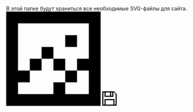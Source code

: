 В этой папке будут храниться все необходимые SVG-файлы для сайта.
<svg xmlns="http://www.w3.org/2000/svg" width="256" height="256" fill="none"><path fill="#000" d="M128 128h32v32h-32v-32ZM96 128V96h32v32H96ZM96 128v32H64v-32h32ZM192 64h-32v32h32V64Z"/><path fill="#000" fill-rule="evenodd" d="M0 0v256h256V0H0Zm224 224h-64v-32h32v-32h32v64Zm-64-64h32v-32h32V32H32v128h32v32H32v32h96v-32h32v-32Z" clip-rule="evenodd"/></svg>
<svg xmlns="http://www.w3.org/2000/svg" width="40" height="40" fill="none"><path fill="#000" d="M.5.5h3v3h-3zM.5 3.5h3v3h-3zM.5 6.5h3v3h-3zM.5 9.5h3v3h-3zM.5 12.5h3v3h-3zM.5 15.5h3v3h-3zM.5 18.5h3v3h-3zM.5 21.5h3v3h-3zM.5 24.5h3v3h-3zM.5 27.5h3v3h-3zM.5 30.5h3v3h-3zM.5 33.5h3v3h-3zM.5 36.5h3v3h-3zM33.5.5v3h-3v-3zM30.5.5v3h-3v-3zM27.5.5v3h-3v-3zM24.5.5v3h-3v-3zM21.5.5v3h-3v-3zM18.5.5v3h-3v-3zM15.5.5v3h-3v-3zM12.5.5v3h-3v-3zM9.5.5v3h-3v-3zM6.5.5v3h-3v-3zM36.5 3.5v3h-3v-3zM9.5 6.5v3h-3v-3zM9.5 3.5v3h-3v-3zM9.5 9.5v3h-3v-3zM30.5 6.5v3h-3v-3zM30.5 3.5v3h-3v-3zM30.5 9.5v3h-3v-3zM24.5 6.5v3h-3v-3zM24.5 3.5v3h-3v-3zM24.5 9.5v3h-3v-3zM30.5 12.5v3h-3v-3zM27.5 12.5v3h-3v-3zM24.5 12.5v3h-3v-3zM21.5 12.5v3h-3v-3zM18.5 12.5v3h-3v-3zM15.5 12.5v3h-3v-3zM12.5 12.5v3h-3v-3zM9.5 12.5v3h-3v-3zM33.5 21.5v3h-3v-3zM30.5 21.5v3h-3v-3zM27.5 21.5v3h-3v-3zM24.5 21.5v3h-3v-3zM21.5 21.5v3h-3v-3zM18.5 21.5v3h-3v-3zM15.5 21.5v3h-3v-3zM12.5 21.5v3h-3v-3zM9.5 21.5v3h-3v-3zM33.5 24.5v3h-3v-3zM9.5 24.5v3h-3v-3zM33.5 27.5v3h-3v-3zM9.5 27.5v3h-3v-3zM33.5 30.5v3h-3v-3zM9.5 30.5v3h-3v-3zM9.5 33.5v3h-3v-3zM33.5 33.5v3h-3v-3zM36.5 36.5v3h-3v-3zM33.5 36.5v3h-3v-3zM30.5 36.5v3h-3v-3zM27.5 36.5v3h-3v-3zM24.5 36.5v3h-3v-3zM21.5 36.5v3h-3v-3zM18.5 36.5v3h-3v-3zM15.5 36.5v3h-3v-3zM12.5 36.5v3h-3v-3zM9.5 36.5v3h-3v-3zM6.5 36.5v3h-3v-3zM39.5 39.5h-3v-3h3zM39.5 36.5h-3v-3h3zM39.5 33.5h-3v-3h3zM39.5 30.5h-3v-3h3zM39.5 27.5h-3v-3h3zM39.5 24.5h-3v-3h3zM39.5 21.5h-3v-3h3zM39.5 18.5h-3v-3h3zM39.5 15.5h-3v-3h3zM39.5 12.5h-3v-3h3zM39.5 9.5h-3v-3h3z"/></svg>

<svg xmlns="http://www.w3.org/2000/svg" width="21" height="21" fill="none"><symbol id="floppy-21"><path fill="#000" d="M0 0h1.615v1.615H0zM0 1.615h1.615V3.23H0zM0 3.231h1.615v1.615H0zM0 4.846h1.615v1.615H0zM0 6.461h1.615v1.615H0zM0 8.077h1.615v1.615H0zM0 9.692h1.615v1.615H0zM0 11.308h1.615v1.615H0zM0 12.923h1.615v1.615H0zM0 14.539h1.615v1.615H0zM0 16.154h1.615v1.615H0zM0 17.769h1.615v1.615H0zM0 19.385h1.615V21H0zM17.77 0v1.615h-1.616V0zM16.154 0v1.615h-1.615V0zM14.539 0v1.615h-1.615V0zM12.923 0v1.615h-1.615V0zM11.308 0v1.615H9.693V0zM9.692 0v1.615H8.077V0zM8.077 0v1.615H6.462V0zM6.462 0v1.615H4.847V0zM4.846 0v1.615H3.231V0zM3.23 0v1.615H1.617V0zM19.385 1.616V3.23H17.77V1.616zM4.846 3.23v1.616H3.231V3.23zM4.846 1.615V3.23H3.231V1.615zM4.846 4.846v1.615H3.231V4.846zM16.154 3.231v1.615h-1.615V3.231zM16.154 1.615V3.23H14.54V1.615zM16.154 4.846v1.615H14.54V4.846zM12.923 3.23v1.616h-1.615V3.23zM12.923 1.615V3.23h-1.615V1.615zM12.923 4.846v1.615h-1.615V4.846zM16.154 6.462v1.615H14.54V6.462zM14.539 6.462v1.615h-1.615V6.462zM12.924 6.461v1.615h-1.615V6.461zM11.308 6.462v1.615H9.693V6.462zM9.693 6.461v1.615H8.078V6.461zM8.077 6.462v1.615H6.462V6.462zM6.462 6.462v1.615H4.847V6.462zM4.847 6.461v1.615H3.232V6.461zM17.769 11.307v1.615h-1.615v-1.615zM16.154 11.308v1.615h-1.616v-1.615zM14.538 11.308v1.615h-1.615v-1.615zM12.923 11.307v1.615h-1.615v-1.615zM11.307 11.308v1.615H9.692v-1.615zM9.692 11.307v1.615H8.077v-1.615zM8.076 11.308v1.615H6.461v-1.615zM6.461 11.308v1.615H4.846v-1.615zM4.846 11.307v1.615H3.23v-1.615zM17.77 12.923v1.615h-1.616v-1.615zM4.846 12.923v1.615H3.231v-1.615z"/><path fill="#000" d="M17.769 14.538v1.615h-1.615v-1.615zM4.846 14.538v1.615H3.23v-1.615zM17.769 16.154v1.615h-1.615v-1.615zM4.846 16.154v1.615H3.23v-1.615zM4.846 17.769v1.615H3.231v-1.615zM17.77 17.769v1.615h-1.616v-1.615zM19.384 19.385V21H17.77v-1.615zM17.769 19.385V21h-1.615v-1.615zM16.154 19.385V21h-1.615v-1.615zM14.538 19.385V21h-1.615v-1.615zM12.923 19.385V21h-1.615v-1.615zM11.307 19.385V21H9.692v-1.615zM9.692 19.384V21H8.077v-1.615zM8.077 19.385V21H6.462v-1.615zM6.461 19.385V21H4.846v-1.615zM4.846 19.385V21H3.23v-1.615zM3.23 19.385V21H1.617v-1.615zM21 21h-1.615v-1.615H21zM21 19.385h-1.615V17.77H21zM21 17.769h-1.615v-1.615H21zM21 16.154h-1.615v-1.615H21zM21 14.538h-1.615v-1.615H21zM21 12.923h-1.615v-1.615H21zM21 11.307h-1.615V9.692H21z"/><path fill="#000" d="M21 9.693h-1.615V8.078H21zM21 8.077h-1.615V6.462H21zM21 6.462h-1.615V4.847H21zM21 4.846h-1.615V3.231H21z"/></svg>

<svg width="40" height="40" viewBox="0 0 40 40" fill="none" xmlns="http://www.w3.org/2000/svg"> <symbol id="floppy-40">
<rect x="0.5" y="0.5" width="3" height="3" fill="black"/>
<rect x="0.5" y="3.5" width="3" height="3" fill="black"/>
<rect x="0.5" y="6.5" width="3" height="3" fill="black"/>
<rect x="0.5" y="9.5" width="3" height="3" fill="black"/>
<rect x="0.5" y="12.5" width="3" height="3" fill="black"/>
<rect x="0.5" y="15.5" width="3" height="3" fill="black"/>
<rect x="0.5" y="18.5" width="3" height="3" fill="black"/>
<rect x="0.5" y="21.5" width="3" height="3" fill="black"/>
<rect x="0.5" y="24.5" width="3" height="3" fill="black"/>
<rect x="0.5" y="27.5" width="3" height="3" fill="black"/>
<rect x="0.5" y="30.5" width="3" height="3" fill="black"/>
<rect x="0.5" y="33.5" width="3" height="3" fill="black"/>
<rect x="0.5" y="36.5" width="3" height="3" fill="black"/>
<rect x="33.5" y="0.5" width="3" height="3" transform="rotate(90 33.5 0.5)" fill="black"/>
<rect x="30.5" y="0.5" width="3" height="3" transform="rotate(90 30.5 0.5)" fill="black"/>
<rect x="27.5" y="0.5" width="3" height="3" transform="rotate(90 27.5 0.5)" fill="black"/>
<rect x="24.5" y="0.5" width="3" height="3" transform="rotate(90 24.5 0.5)" fill="black"/>
<rect x="21.5" y="0.5" width="3" height="3" transform="rotate(90 21.5 0.5)" fill="black"/>
<rect x="18.5" y="0.5" width="3" height="3" transform="rotate(90 18.5 0.5)" fill="black"/>
<rect x="15.5" y="0.5" width="3" height="3" transform="rotate(90 15.5 0.5)" fill="black"/>
<rect x="12.5" y="0.5" width="3" height="3" transform="rotate(90 12.5 0.5)" fill="black"/>
<rect x="9.5" y="0.5" width="3" height="3" transform="rotate(90 9.5 0.5)" fill="black"/>
<rect x="6.5" y="0.5" width="3" height="3" transform="rotate(90 6.5 0.5)" fill="black"/>
<rect x="36.5" y="3.5" width="3" height="3" transform="rotate(90 36.5 3.5)" fill="black"/>
<rect x="9.5" y="6.5" width="3" height="3" transform="rotate(90 9.5 6.5)" fill="black"/>
<rect x="9.5" y="3.5" width="3" height="3" transform="rotate(90 9.5 3.5)" fill="black"/>
<rect x="9.5" y="9.5" width="3" height="3" transform="rotate(90 9.5 9.5)" fill="black"/>
<rect x="30.5" y="6.5" width="3" height="3" transform="rotate(90 30.5 6.5)" fill="black"/>
<rect x="30.5" y="3.5" width="3" height="3" transform="rotate(90 30.5 3.5)" fill="black"/>
<rect x="30.5" y="9.5" width="3" height="3" transform="rotate(90 30.5 9.5)" fill="black"/>
<rect x="24.5" y="6.5" width="3" height="3" transform="rotate(90 24.5 6.5)" fill="black"/>
<rect x="24.5" y="3.5" width="3" height="3" transform="rotate(90 24.5 3.5)" fill="black"/>
<rect x="24.5" y="9.5" width="3" height="3" transform="rotate(90 24.5 9.5)" fill="black"/>
<rect x="30.5" y="12.5" width="3" height="3" transform="rotate(90 30.5 12.5)" fill="black"/>
<rect x="27.5" y="12.5" width="3" height="3" transform="rotate(90 27.5 12.5)" fill="black"/>
<rect x="24.5" y="12.5" width="3" height="3" transform="rotate(90 24.5 12.5)" fill="black"/>
<rect x="21.5" y="12.5" width="3" height="3" transform="rotate(90 21.5 12.5)" fill="black"/>
<rect x="18.5" y="12.5" width="3" height="3" transform="rotate(90 18.5 12.5)" fill="black"/>
<rect x="15.5" y="12.5" width="3" height="3" transform="rotate(90 15.5 12.5)" fill="black"/>
<rect x="12.5" y="12.5" width="3" height="3" transform="rotate(90 12.5 12.5)" fill="black"/>
<rect x="9.5" y="12.5" width="3" height="3" transform="rotate(90 9.5 12.5)" fill="black"/>
<rect x="33.5" y="21.5" width="3" height="3" transform="rotate(90 33.5 21.5)" fill="black"/>
<rect x="30.5" y="21.5" width="3" height="3" transform="rotate(90 30.5 21.5)" fill="black"/>
<rect x="27.5" y="21.5" width="3" height="3" transform="rotate(90 27.5 21.5)" fill="black"/>
<rect x="24.5" y="21.5" width="3" height="3" transform="rotate(90 24.5 21.5)" fill="black"/>
<rect x="21.5" y="21.5" width="3" height="3" transform="rotate(90 21.5 21.5)" fill="black"/>
<rect x="18.5" y="21.5" width="3" height="3" transform="rotate(90 18.5 21.5)" fill="black"/>
<rect x="15.5" y="21.5" width="3" height="3" transform="rotate(90 15.5 21.5)" fill="black"/>
<rect x="12.5" y="21.5" width="3" height="3" transform="rotate(90 12.5 21.5)" fill="black"/>
<rect x="9.5" y="21.5" width="3" height="3" transform="rotate(90 9.5 21.5)" fill="black"/>
<rect x="33.5" y="24.5" width="3" height="3" transform="rotate(90 33.5 24.5)" fill="black"/>
<rect x="9.5" y="24.5" width="3" height="3" transform="rotate(90 9.5 24.5)" fill="black"/>
<rect x="33.5" y="27.5" width="3" height="3" transform="rotate(90 33.5 27.5)" fill="black"/>
<rect x="9.5" y="27.5" width="3" height="3" transform="rotate(90 9.5 27.5)" fill="black"/>
<rect x="33.5" y="30.5" width="3" height="3" transform="rotate(90 33.5 30.5)" fill="black"/>
<rect x="9.5" y="30.5" width="3" height="3" transform="rotate(90 9.5 30.5)" fill="black"/>
<rect x="9.5" y="33.5" width="3" height="3" transform="rotate(90 9.5 33.5)" fill="black"/>
<rect x="33.5" y="33.5" width="3" height="3" transform="rotate(90 33.5 33.5)" fill="black"/>
<rect x="36.5" y="36.5" width="3" height="3" transform="rotate(90 36.5 36.5)" fill="black"/>
<rect x="33.5" y="36.5" width="3" height="3" transform="rotate(90 33.5 36.5)" fill="black"/>
<rect x="30.5" y="36.5" width="3" height="3" transform="rotate(90 30.5 36.5)" fill="black"/>
<rect x="27.5" y="36.5" width="3" height="3" transform="rotate(90 27.5 36.5)" fill="black"/>
<rect x="24.5" y="36.5" width="3" height="3" transform="rotate(90 24.5 36.5)" fill="black"/>
<rect x="21.5" y="36.5" width="3" height="3" transform="rotate(90 21.5 36.5)" fill="black"/>
<rect x="18.5" y="36.5" width="3" height="3" transform="rotate(90 18.5 36.5)" fill="black"/>
<rect x="15.5" y="36.5" width="3" height="3" transform="rotate(90 15.5 36.5)" fill="black"/>
<rect x="12.5" y="36.5" width="3" height="3" transform="rotate(90 12.5 36.5)" fill="black"/>
<rect x="9.5" y="36.5" width="3" height="3" transform="rotate(90 9.5 36.5)" fill="black"/>
<rect x="6.5" y="36.5" width="3" height="3" transform="rotate(90 6.5 36.5)" fill="black"/>
<rect x="39.5" y="39.5" width="3" height="3" transform="rotate(-180 39.5 39.5)" fill="black"/>
<rect x="39.5" y="36.5" width="3" height="3" transform="rotate(-180 39.5 36.5)" fill="black"/>
<rect x="39.5" y="33.5" width="3" height="3" transform="rotate(-180 39.5 33.5)" fill="black"/>
<rect x="39.5" y="30.5" width="3" height="3" transform="rotate(-180 39.5 30.5)" fill="black"/>
<rect x="39.5" y="27.5" width="3" height="3" transform="rotate(-180 39.5 27.5)" fill="black"/>
<rect x="39.5" y="24.5" width="3" height="3" transform="rotate(-180 39.5 24.5)" fill="black"/>
<rect x="39.5" y="21.5" width="3" height="3" transform="rotate(-180 39.5 21.5)" fill="black"/>
<rect x="39.5" y="18.5" width="3" height="3" transform="rotate(-180 39.5 18.5)" fill="black"/>
<rect x="39.5" y="15.5" width="3" height="3" transform="rotate(-180 39.5 15.5)" fill="black"/>
<rect x="39.5" y="12.5" width="3" height="3" transform="rotate(-180 39.5 12.5)" fill="black"/>
<rect x="39.5" y="9.5" width="3" height="3" transform="rotate(-180 39.5 9.5)" fill="black"/>
</svg>
